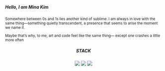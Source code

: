 ##### Hello, I am Mina Kim
<small>

Somewhere between 0s and 1s lies another kind of sublime.
I am always in love with the same thing—something quietly transcendent,
a presence that seems to arise the moment we name it.

Maybe that’s why, to me, art and code feel like the same thing—
except one crashes a little more often

</small>

<div align="center">
  
  ##### STACK

  <img src="https://img.shields.io/badge/C-00599C?style=flat-square&logo=c&logoColor=white"/>
  <img src="https://img.shields.io/badge/C++-00599C?style=flat-square&logo=c%2B%2B&logoColor=white"/>
  <img src="https://img.shields.io/badge/Python-3776AB?style=flat-square&logo=python&logoColor=white"/>

</div>
